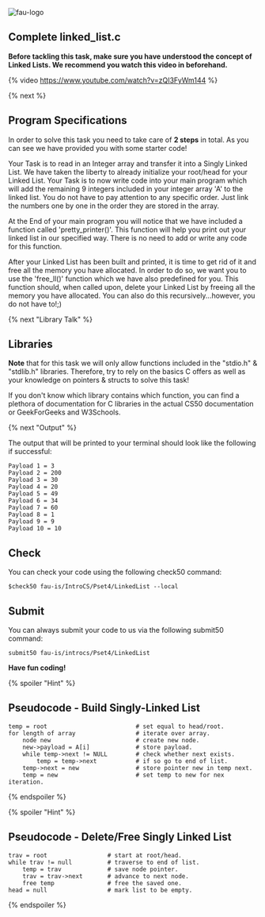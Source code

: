 ![fau-logo](https://introcs.is.rw.fau.de/img/logos/ReWi_logo.png)

## Complete linked_list.c

**Before tackling this task, make sure you have understood the concept of Linked Lists.
We recommend you watch this video in beforehand.**

{% video https://www.youtube.com/watch?v=zQI3FyWm144 %}

{% next %}

## Program Specifications

In order to solve this task you need to take care of **2 steps** in total. As you can see we have provided
you with some starter code! 

Your Task is to read in an Integer array and transfer it into a Singly Linked List. 
We have taken the liberty to already initialize your root/head for your Linked List. 
Your Task is to now write code into your main program which will add the remaining 9 integers included in your 
integer array 'A' to the linked list. You do not have to pay attention to any specific order. 
Just link the numbers one by one in the order they are stored in the array.

At the End of your main program you will notice that we have included a function called
'pretty_printer()'. This function will help you print out your linked list in our specified way.
There is no need to add or write any code for this function.

After your Linked List has been built and printed, it is time to get rid of it and free all the
memory you have allocated. In order to do so, we want you to use the 'free_ll()' function which we
have also predefined for you. This function should, when called upon, delete your Linked List
by freeing all the memory you have allocated. You can also do this recursively...however,
 you do not have to!;)

{% next "Library Talk" %}

## Libraries

**Note** that for this task we will only allow functions included in the "stdio.h" & "stdlib.h" libraries.
Therefore, try to rely on the basics C offers as well as your knowledge on pointers & structs to solve this task!

If you don't know which library contains which function, you can find a plethora of documentation for C libraries 
in the actual CS50 documentation or GeekForGeeks and W3Schools.

{% next "Output" %}

The output that will be printed to your terminal should look like the following
if successful:
~~~
Payload 1 = 3
Payload 2 = 200
Payload 3 = 30
Payload 4 = 20
Payload 5 = 49
Payload 6 = 34
Payload 7 = 60
Payload 8 = 1
Payload 9 = 9
Payload 10 = 10
~~~

## Check 

You can check your code using the following check50 command:

~~~
$check50 fau-is/IntroCS/Pset4/LinkedList --local
~~~

## Submit

You can always submit your code to us via the following submit50 command:

~~~
submit50 fau-is/introcs/Pset4/LinkedList
~~~

**Have fun coding!**

{% spoiler "Hint" %}

## Pseudocode - Build Singly-Linked List
~~~
temp = root                         # set equal to head/root.
for length of array                 # iterate over array.
    node new                        # create new node.
    new->payload = A[i]             # store payload.
    while temp->next != NULL        # check whether next exists.
        temp = temp->next           # if so go to end of list.
    temp->next = new                # store pointer new in temp next.
    temp = new                      # set temp to new for nex iteration.
~~~
{% endspoiler %}

{% spoiler "Hint" %}

## Pseudocode - Delete/Free Singly Linked List
~~~
trav = root                 # start at root/head.
while trav != null          # traverse to end of list.
    temp = trav             # save node pointer.
    trav = trav->next       # advance to next node.
    free temp               # free the saved one.
head = null                 # mark list to be empty.
~~~
{% endspoiler %}
